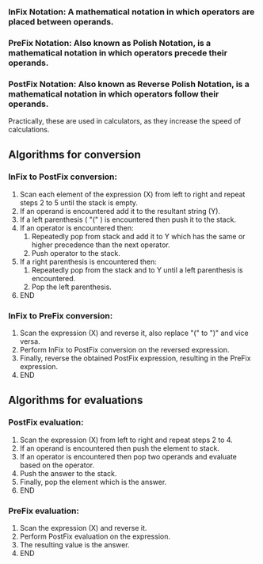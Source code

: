 ### InFix Notation: A mathematical notation in which operators are placed between operands.

### PreFix Notation: Also known as Polish Notation, is a mathematical notation in which operators precede their operands.

### PostFix Notation: Also known as Reverse Polish Notation, is a mathematical notation in which operators follow their operands.

Practically, these are used in calculators, as they increase the speed of calculations.

## Algorithms for conversion

### InFix to PostFix conversion:

1. Scan each element of the expression (X) from left to right and repeat steps 2 to 5 until the stack is empty.
2. If an operand is encountered add it to the resultant string (Y).
3. If a left parenthesis ( "(" ) is encountered then push it to the stack.
4. If an operator is encountered then:
   1. Repeatedly pop from stack and add it to Y which has the same or higher precedence than the next operator.
   2. Push operator to the stack.
5. If a right parenthesis is encountered then:
   1. Repeatedly pop from the stack and to Y until a left parenthesis is encountered.
   2. Pop the left parenthesis.
6. END

### InFix to PreFix conversion:

1. Scan the expression (X) and reverse it, also replace "(" to ")" and vice versa.
2. Perform InFix to PostFix conversion on the reversed expression.
3. Finally, reverse the obtained PostFix expression, resulting in the PreFix expression.
4. END

## Algorithms for evaluations

### PostFix evaluation:

1. Scan the expression (X) from left to right and repeat steps 2 to 4.
2. If an operand is encountered then push the element to stack.
3. If an operator is encountered then pop two operands and evaluate based on the operator.
4. Push the answer to the stack.
5. Finally, pop the element which is the answer.
6. END

### PreFix evaluation:

1. Scan the expression (X) and reverse it.
2. Perform PostFix evaluation on the expression.
3. The resulting value is the answer.
4. END
